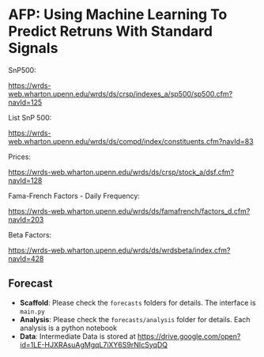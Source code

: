 # AFP: Using Machine Learning To Predict Retruns With Standard Signals

SnP500:

https://wrds-web.wharton.upenn.edu/wrds/ds/crsp/indexes_a/sp500/sp500.cfm?navId=125

List SnP 500:

https://wrds-web.wharton.upenn.edu/wrds/ds/compd/index/constituents.cfm?navId=83

Prices:

https://wrds-web.wharton.upenn.edu/wrds/ds/crsp/stock_a/dsf.cfm?navId=128

Fama-French Factors - Daily Frequency:

https://wrds-web.wharton.upenn.edu/wrds/ds/famafrench/factors_d.cfm?navId=203

Beta Factors:

https://wrds-web.wharton.upenn.edu/wrds/ds/wrdsbeta/index.cfm?navId=428


## Forecast

* **Scaffold**: Please check the `forecasts` folders for details. The interface is `main.py`
* **Analysis**: Please check the `forecasts/analysis` folder for details. Each analysis is a python notebook
* **Data**: Intermediate Data is stored at https://drive.google.com/open?id=1LE-HJXRAsuAgMgqL7iXY6S9rNIcSyqDQ
